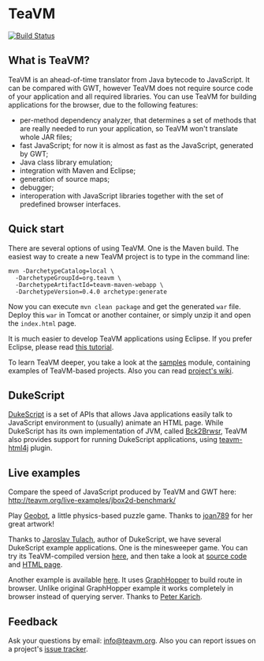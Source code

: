 TeaVM
=====

[![Build Status](https://travis-ci.org/konsoletyper/teavm.svg?branch=master)](https://travis-ci.org/konsoletyper/teavm)

What is TeaVM?
--------------

TeaVM is an ahead-of-time translator from Java bytecode to JavaScript.
It can be compared with GWT, however TeaVM does not require source code of your application and
all required libraries.
You can use TeaVM for building applications for the browser, due to the following features:

  * per-method dependency analyzer, that determines a set of methods that are really needed
    to run your application, so TeaVM won't translate whole JAR files;
  * fast JavaScript; for now it is almost as fast as the JavaScript, generated by GWT;
  * Java class library emulation;
  * integration with Maven and Eclipse;
  * generation of source maps;
  * debugger;
  * interoperation with JavaScript libraries together with the set of predefined browser interfaces.


Quick start
-----------

There are several options of using TeaVM. One is the Maven build.
The easiest way to create a new TeaVM project is to type in the command line:

    mvn -DarchetypeCatalog=local \
      -DarchetypeGroupId=org.teavm \
      -DarchetypeArtifactId=teavm-maven-webapp \
      -DarchetypeVersion=0.4.0 archetype:generate

Now you can execute `mvn clean package` and get the generated `war` file.
Deploy this `war` in Tomcat or another container, or simply unzip it and open the `index.html` page.

It is much easier to develop TeaVM applications using Eclipse.
If you prefer Eclipse, please read [this tutorial](https://github.com/konsoletyper/teavm/wiki/Eclipse-tutorial).

To learn TeaVM deeper, you take a look at the [samples](samples) module,
containing examples of TeaVM-based projects.
Also you can read [project's wiki](https://github.com/konsoletyper/teavm/wiki/).


DukeScript
----------

[DukeScript](http://wiki.apidesign.org/wiki/DukeScript) is a set of APIs that allows Java applications
easily talk to JavaScript environment to (usually) animate an HTML page. While DukeScript has its own
implementation of JVM, called [Bck2Brwsr](http://wiki.apidesign.org/wiki/Bck2Brwsr), TeaVM also provides
support for running DukeScript applications, using [teavm-html4j](teavm-html4j) plugin.


Live examples
-------------

Compare the speed of JavaScript produced by TeaVM and GWT here: http://teavm.org/live-examples/jbox2d-benchmark/

Play [Geobot](http://teavm.org/live-examples/geobot/), a little physics-based puzzle game.
Thanks to [joan789](http://joan789.deviantart.com/) for her great artwork!

Thanks to [Jaroslav Tulach](http://wiki.apidesign.org/wiki/User:JaroslavTulach), author of DukeScript, we have several
DukeScript example applications. One is the minesweeper game.
You can try its TeaVM-compiled version [here](http://xelfi.cz/minesweeper/teavm/), and then take a look at
[source code](http://source.apidesign.org/hg/html~demo/file/4dce5ea7e13a/minesweeper/src/main/java/org/apidesign/demo/minesweeper/MinesModel.java)
and [HTML page](http://source.apidesign.org/hg/html~demo/file/4dce5ea7e13a/minesweeper/src/main/webapp/pages/index.html).

Another example is available [here](http://graphhopper.com/teavm/).
It uses [GraphHopper](https://github.com/graphhopper/graphhopper/) to build route in browser.
Unlike original GraphHopper example it works completely in browser instead of querying server.
Thanks to [Peter Karich](https://github.com/karussell).


Feedback
--------

Ask your questions by email: info@teavm.org. Also you can report issues on a project's [issue tracker](https://github.com/konsoletyper/teavm/issues).
